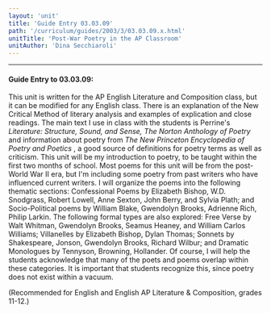 ```yaml
---
layout: 'unit'
title: 'Guide Entry 03.03.09'
path: '/curriculum/guides/2003/3/03.03.09.x.html'
unitTitle: 'Post-War Poetry in the AP Classroom'
unitAuthor: 'Dina Secchiaroli'
---
```


<body>
<hr/>
 <h4>
  Guide Entry to 03.03.09:
 </h4>
 <p>
  This unit is written for the AP English Literature and Composition class, but it can be modified for any English class.  There is an explanation of the New Critical Method of literary analysis and examples of explication and close readings.  The main text I use in class with the students is Perrine's
  <i>
   Literature:
  </i>
  <i>
   Structure, Sound, and Sense, The Norton Anthology of Poetry
  </i>
  and information about poetry from
  <i>
   The New Princeton Encyclopedia of Poetry and Poetics
  </i>
  , a good source of definitions for poetry terms as well as criticism.  This unit will be my introduction to poetry, to be taught within the first two months of school.  Most poems for this unit will be from the post-World War II era, but I'm including some poetry from past writers who have influenced current writers.  I will organize the poems into the following thematic sections: Confessional Poems by Elizabeth Bishop, W.D. Snodgrass, Robert Lowell, Anne Sexton, John Berry, and Sylvia Plath; and Socio-Political poems by William Blake, Gwendolyn Brooks, Adrienne Rich, Philip Larkin.  The following formal types are also explored: Free Verse by Walt Whitman, Gwendolyn Brooks, Seamus Heaney, and William Carlos Williams; Villanelles by Elizabeth Bishop, Dylan Thomas;  Sonnets by Shakespeare, Jonson, Gwendolyn Brooks, Richard Wilbur; and Dramatic Monologues by Tennyson, Browning, Hollander.  Of course, I will help the students acknowledge that many of the poets and poems overlap within these categories.  It is important that students recognize this, since poetry does not exist within a vacuum.
 </p>
<p>
  (Recommended for English and English AP Literature &amp; Composition, grades 11-12.)
 </p>

</body>
